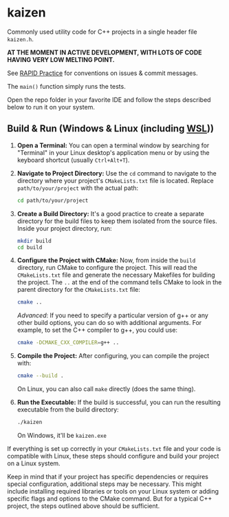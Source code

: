 # kaizen

Commonly used utility code for C++ projects in a single header file ```kaizen.h```.

**AT THE MOMENT IN ACTIVE DEVELOPMENT, WITH LOTS OF CODE HAVING VERY LOW MELTING POINT.**

See [RAPID Practice](https://leoheinsaar.blogspot.com/p/rapid-practice.html) for conventions on issues & commit messages.

The ```main()``` function simply runs the tests.

Open the repo folder in your favorite IDE and follow the steps described below to run it on your system.

## Build & Run (Windows & Linux (including [WSL](https://learn.microsoft.com/en-us/windows/wsl/install)))

1. **Open a Terminal:** You can open a terminal window by searching for "Terminal" in your Linux desktop's application menu or by using the keyboard shortcut (usually `Ctrl+Alt+T`).

2. **Navigate to Project Directory:** Use the `cd` command to navigate to the directory where your project's `CMakeLists.txt` file is located. Replace `path/to/your/project` with the actual path:

   ```bash
   cd path/to/your/project
   ```

3. **Create a Build Directory:** It's a good practice to create a separate directory for the build files to keep them isolated from the source files. Inside your project directory, run:

   ```bash
   mkdir build
   cd build
   ```

4. **Configure the Project with CMake:** Now, from inside the `build` directory, run CMake to configure the project. This will read the `CMakeLists.txt` file and generate the necessary Makefiles for building the project. The `..` at the end of the command tells CMake to look in the parent directory for the `CMakeLists.txt` file:

   ```bash
   cmake ..
   ```

   *Advanced*: If you need to specify a particular version of g++ or any other build options, you can do so with additional arguments. For example, to set the C++ compiler to g++, you could use:

   ```bash
   cmake -DCMAKE_CXX_COMPILER=g++ ..
   ```

5. **Compile the Project:** After configuring, you can compile the project with:

   ```bash
   cmake --build .
   ```
   
   On Linux, you can also call ```make``` directly (does the same thing).

6. **Run the Executable:** If the build is successful, you can run the resulting executable from the build directory:

   ```bash
   ./kaizen
   ```
   On Windows, it'll be ```kaizen.exe```

If everything is set up correctly in your `CMakeLists.txt` file and your code is compatible with Linux, these steps should configure and build your project on a Linux system.

Keep in mind that if your project has specific dependencies or requires special configuration, additional steps may be necessary. This might include installing required libraries or tools on your Linux system or adding specific flags and options to the CMake command. But for a typical C++ project, the steps outlined above should be sufficient.
